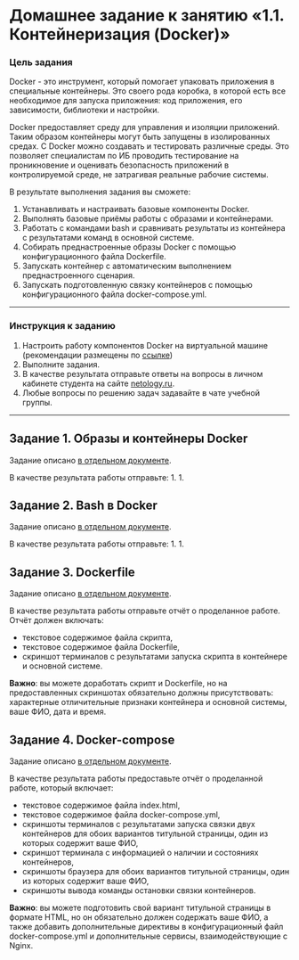 # Домашнее задание к занятию «1.1. Контейнеризация (Docker)»

### Цель задания

Docker - это инструмент, который помогает упаковать приложения в специальные контейнеры. Это своего рода коробка, в которой есть все необходимое для запуска приложения: код приложения, его зависимости, библиотеки и настройки.

Docker предоставляет среду для управления и изоляции приложений. Таким образом контейнеры могут быть запущены в изолированных средах. С Docker можно создавать и тестировать различные среды. Это позволяет специалистам по ИБ проводить тестирование на проникновение и оценивать безопасность приложений в контролируемой среде, не затрагивая реальные рабочие системы.

В результате выполнения задания вы сможете:

1. Устанавливать и настраивать базовые компоненты Docker.
2. Выполнять базовые приёмы работы с образами и контейнерами.
3. Работать с командами bash и сравнивать результаты из контейнера с результатами команд в основной системе.
4. Собирать преднастроенные образы Docker с помощью конфигурационного файла Dockerfile.
5. Запускать контейнер с автоматическим выполнением преднастроенного сценария.
6. Запускать подготовленную связку контейнеров с помощью конфигурационного файла docker-compose.yml.

-----

### Инструкция к заданию

1. Настроить работу компонентов Docker на виртуальной машине (рекомендации размещены по [ссылке](https://github.com/netology-code/ibdev-homeworks/blob/master/01_docker_new/instr_linux.md))
2. Выполните задания.
3. В качестве результата отправьте ответы на вопросы в личном кабинете студента на сайте [netology.ru](https://netology.ru).
4. Любые вопросы по решению задач задавайте в чате учебной группы.

------

## Задание 1. Образы и контейнеры Docker

Задание описано [в отдельном документе](https://github.com/netology-code/ibdev-homeworks/blob/master/01_docker_new/task/docker.md).

В качестве результата работы отправьте:
1. 
1. 

## Задание 2. Bash в Docker

Задание описано [в отдельном документе](https://github.com/netology-code/ibdev-homeworks/blob/master/01_docker_new/task/bash.md).

В качестве результата работы отправьте:
1. 
1. 

## Задание 3. Dockerfile

Задание описано [в отдельном документе](https://github.com/netology-code/ibdev-homeworks/blob/master/01_docker_new/task/dockerfile.md).

В качестве результата работы отправьте отчёт о проделанное работе. Отчёт должен включать:
- текстовое содержимое файла скрипта,
- текстовое содержимое файла Dockerfile,
- скриншот терминалов с результатами запуска скрипта в контейнере и основной системе.

**Важно**: вы можете доработать скрипт и Dockerfile, но на предоставленных скриншотах обязательно должны присутствовать: характерные отличительные признаки контейнера и основной системы, ваше ФИО, дата и время.

## Задание 4. Docker-compose

Задание описано [в отдельном документе](https://github.com/netology-code/ibdev-homeworks/blob/master/01_docker_new/task/dockercompose.md).

В качестве результата работы предоставьте отчёт о проделанной работе, который включает:
- текстовое содержимое файла index.html,
- текстовое содержимое файла docker-compose.yml,
- скриншоты терминалов с результатами запуска связки двух контейнеров для обоих вариантов титульной страницы, один из которых содержит ваше ФИО,
- скриншот терминала с информацией о наличии и состояниях контейнеров,
- скриншоты браузера для обоих вариантов титульной страницы, один из которых содержит ваше ФИО,
- скриншоты вывода команды остановки связки контейнеров.

**Важно**: вы можете подготовить свой вариант титульной страницы в формате HTML, но он обязательно должен содержать ваше ФИО, а также добавить дополнительные директивы в конфигурационный файл docker-compose.yml и дополнительные сервисы, взаимодействующие с Nginx.
